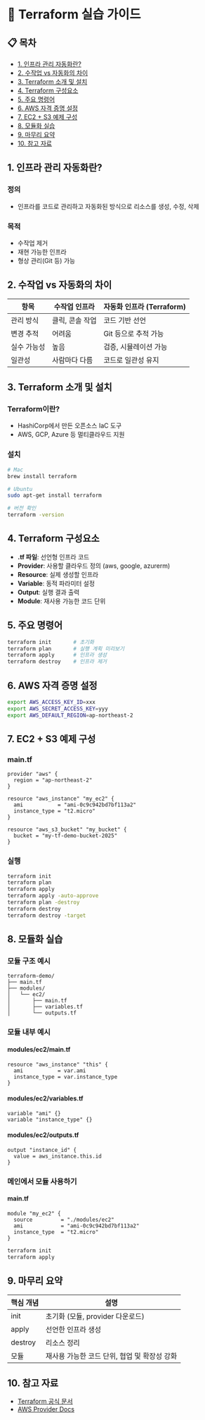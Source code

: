 # 🚀 Terraform 실습 가이드

## 📋 목차
- [1. 인프라 관리 자동화란?](#1-인프라-관리-자동화란)
- [2. 수작업 vs 자동화의 차이](#2-수작업-vs-자동화의-차이)
- [3. Terraform 소개 및 설치](#3-terraform-소개-및-설치)
- [4. Terraform 구성요소](#4-terraform-구성요소)
- [5. 주요 명령어](#5-주요-명령어)
- [6. AWS 자격 증명 설정](#6-aws-자격-증명-설정)
- [7. EC2 + S3 예제 구성](#7-ec2--s3-예제-구성)
- [8. 모듈화 실습](#8-모듈화-실습)
- [9. 마무리 요약](#9-마무리-요약)
- [10. 참고 자료](#10-참고-자료)

## 1. 인프라 관리 자동화란?

### 정의
- 인프라를 코드로 관리하고 자동화된 방식으로 리소스를 생성, 수정, 삭제

### 목적
- 수작업 제거
- 재현 가능한 인프라
- 형상 관리(Git 등) 가능

## 2. 수작업 vs 자동화의 차이

| 항목 | 수작업 인프라 | 자동화 인프라 (Terraform) |
|------|--------------|-------------------------|
| 관리 방식 | 클릭, 콘솔 작업 | 코드 기반 선언 |
| 변경 추적 | 어려움 | Git 등으로 추적 가능 |
| 실수 가능성 | 높음 | 검증, 시뮬레이션 가능 |
| 일관성 | 사람마다 다름 | 코드로 일관성 유지 |

## 3. Terraform 소개 및 설치

### Terraform이란?
- HashiCorp에서 만든 오픈소스 IaC 도구
- AWS, GCP, Azure 등 멀티클라우드 지원

### 설치
```bash
# Mac
brew install terraform

# Ubuntu
sudo apt-get install terraform

# 버전 확인
terraform -version
```

## 4. Terraform 구성요소

- **.tf 파일**: 선언형 인프라 코드
- **Provider**: 사용할 클라우드 정의 (aws, google, azurerm)
- **Resource**: 실제 생성할 인프라
- **Variable**: 동적 파라미터 설정
- **Output**: 실행 결과 출력
- **Module**: 재사용 가능한 코드 단위

## 5. 주요 명령어

```bash
terraform init       # 초기화
terraform plan       # 실행 계획 미리보기
terraform apply      # 인프라 생성
terraform destroy    # 인프라 제거
```

## 6. AWS 자격 증명 설정

```bash
export AWS_ACCESS_KEY_ID=xxx
export AWS_SECRET_ACCESS_KEY=yyy
export AWS_DEFAULT_REGION=ap-northeast-2
```

## 7. EC2 + S3 예제 구성

### main.tf
```hcl
provider "aws" {
  region = "ap-northeast-2"
}

resource "aws_instance" "my_ec2" {
  ami           = "ami-0c9c942bd7bf113a2"
  instance_type = "t2.micro"
}

resource "aws_s3_bucket" "my_bucket" {
  bucket = "my-tf-demo-bucket-2025"
}
```

### 실행
```bash
terraform init
terraform plan
terraform apply
terraform apply -auto-approve
terraform plan -destroy
terraform destroy
terraform destroy -target
```

## 8. 모듈화 실습

### 모듈 구조 예시
```
terraform-demo/
├── main.tf
├── modules/
│   └── ec2/
│       ├── main.tf
│       ├── variables.tf
│       └── outputs.tf
```

### 모듈 내부 예시

#### modules/ec2/main.tf
```hcl
resource "aws_instance" "this" {
  ami           = var.ami
  instance_type = var.instance_type
}
```

#### modules/ec2/variables.tf
```hcl
variable "ami" {}
variable "instance_type" {}
```

#### modules/ec2/outputs.tf
```hcl
output "instance_id" {
  value = aws_instance.this.id
}
```

### 메인에서 모듈 사용하기

#### main.tf
```hcl
module "my_ec2" {
  source         = "./modules/ec2"
  ami            = "ami-0c9c942bd7bf113a2"
  instance_type  = "t2.micro"
}
```

```bash
terraform init
terraform apply
```

## 9. 마무리 요약

| 핵심 개념 | 설명 |
|----------|------|
| init | 초기화 (모듈, provider 다운로드) |
| apply | 선언한 인프라 생성 |
| destroy | 리소스 정리 |
| 모듈 | 재사용 가능한 코드 단위, 협업 및 확장성 강화 |

## 10. 참고 자료

- [Terraform 공식 문서](https://www.terraform.io/docs)
- [AWS Provider Docs](https://registry.terraform.io/providers/hashicorp/aws/latest/docs)
